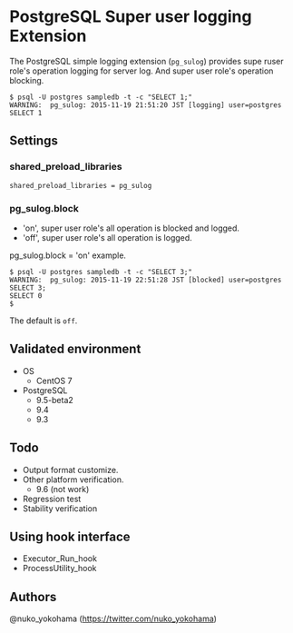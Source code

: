 # PostgreSQL Super user logging Extension

The PostgreSQL simple logging extension (`pg_sulog`) provides supe ruser role's operation logging for server log.
And super user role's operation blocking.

```
$ psql -U postgres sampledb -t -c "SELECT 1;"
WARNING:  pg_sulog: 2015-11-19 21:51:20 JST [logging] user=postgres SELECT 1
```

## Settings

### shared_preload_libraries

```
shared_preload_libraries = pg_sulog
```

### pg_sulog.block

* 'on', super user role's all operation is blocked and logged.
* 'off', super user role's all operation is logged.

pg_sulog.block = 'on' example.

```
$ psql -U postgres sampledb -t -c "SELECT 3;"
WARNING:  pg_sulog: 2015-11-19 22:51:28 JST [blocked] user=postgres SELECT 3;
SELECT 0
$ 
```

The default is `off`.

## Validated environment

* OS
  * CentOS 7
* PostgreSQL
  * 9.5-beta2
  * 9.4
  * 9.3

## Todo

* Output format customize.
* Other platform verification.
  * 9.6 (not work)
* Regression test
* Stability verification

## Using hook interface

* Executor_Run_hook
* ProcessUtility_hook

## Authors

@nuko_yokohama (https://twitter.com/nuko_yokohama)

